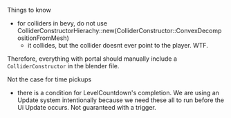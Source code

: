 Things to know

- for colliders in bevy, do not use ColliderConstructorHierachy::new(ColliderConstructor::ConvexDecompositionFromMesh)
  - it collides, but the collider doesnt ever point to the player. WTF.


Therefore, everything with portal should manually include a `ColliderConstructor` in the blender file.

Not the case for time pickups



- there is a condition for LevelCountdown's completion.
We are using an Update system intentionally because we need these all to run before the Ui Update occurs. Not guaranteed with a trigger.

